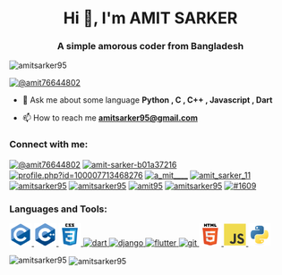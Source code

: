 <h1 align="center">Hi 👋, I'm AMIT SARKER</h1>
<h3 align="center">A simple amorous coder from Bangladesh</h3>

<p align="left"> <img src="https://komarev.com/ghpvc/?username=amitsarker95&label=Profile%20views&color=0e75b6&style=flat" alt="amitsarker95" /> </p>

<p align="left"> <a href="https://twitter.com/@amit76644802" target="blank"><img src="https://img.shields.io/twitter/follow/@amit76644802?logo=twitter&style=for-the-badge" alt="@amit76644802" /></a> </p>

- 💬 Ask me about some language **Python , C , C++ , Javascript , Dart**

- 📫 How to reach me **amitsarker95@gmail.com**

<h3 align="left">Connect with me:</h3>
<p align="left">
<a href="https://twitter.com/@amit76644802" target="blank"><img align="center" src="https://raw.githubusercontent.com/rahuldkjain/github-profile-readme-generator/master/src/images/icons/Social/twitter.svg" alt="@amit76644802" height="30" width="40" /></a>
<a href="https://linkedin.com/in/amit-sarker-b01a37216" target="blank"><img align="center" src="https://raw.githubusercontent.com/rahuldkjain/github-profile-readme-generator/master/src/images/icons/Social/linked-in-alt.svg" alt="amit-sarker-b01a37216" height="30" width="40" /></a>
<a href="https://fb.com/profile.php?id=100007713468276" target="blank"><img align="center" src="https://raw.githubusercontent.com/rahuldkjain/github-profile-readme-generator/master/src/images/icons/Social/facebook.svg" alt="profile.php?id=100007713468276" height="30" width="40" /></a>
<a href="https://instagram.com/a_mit____" target="blank"><img align="center" src="https://raw.githubusercontent.com/rahuldkjain/github-profile-readme-generator/master/src/images/icons/Social/instagram.svg" alt="a_mit____" height="30" width="40" /></a>
<a href="https://dribbble.com/amit_sarker_11" target="blank"><img align="center" src="https://raw.githubusercontent.com/rahuldkjain/github-profile-readme-generator/master/src/images/icons/Social/dribbble.svg" alt="amit_sarker_11" height="30" width="40" /></a>
<a href="https://www.codechef.com/users/amitsarker95" target="blank"><img align="center" src="https://cdn.jsdelivr.net/npm/simple-icons@3.1.0/icons/codechef.svg" alt="amitsarker95" height="30" width="40" /></a>
<a href="https://www.hackerrank.com/amitsarker95" target="blank"><img align="center" src="https://raw.githubusercontent.com/rahuldkjain/github-profile-readme-generator/master/src/images/icons/Social/hackerrank.svg" alt="amitsarker95" height="30" width="40" /></a>
<a href="https://codeforces.com/profile/amit95" target="blank"><img align="center" src="https://raw.githubusercontent.com/rahuldkjain/github-profile-readme-generator/master/src/images/icons/Social/codeforces.svg" alt="amit95" height="30" width="40" /></a>
<a href="https://www.leetcode.com/amitsarker95" target="blank"><img align="center" src="https://raw.githubusercontent.com/rahuldkjain/github-profile-readme-generator/master/src/images/icons/Social/leet-code.svg" alt="amitsarker95" height="30" width="40" /></a>
<a href="https://discord.gg/#1609" target="blank"><img align="center" src="https://raw.githubusercontent.com/rahuldkjain/github-profile-readme-generator/master/src/images/icons/Social/discord.svg" alt="#1609" height="30" width="40" /></a>
</p>

<h3 align="left">Languages and Tools:</h3>
<p align="left"> <a href="https://www.cprogramming.com/" target="_blank" rel="noreferrer"> <img src="https://raw.githubusercontent.com/devicons/devicon/master/icons/c/c-original.svg" alt="c" width="40" height="40"/> </a> <a href="https://www.w3schools.com/cpp/" target="_blank" rel="noreferrer"> <img src="https://raw.githubusercontent.com/devicons/devicon/master/icons/cplusplus/cplusplus-original.svg" alt="cplusplus" width="40" height="40"/> </a> <a href="https://www.w3schools.com/css/" target="_blank" rel="noreferrer"> <img src="https://raw.githubusercontent.com/devicons/devicon/master/icons/css3/css3-original-wordmark.svg" alt="css3" width="40" height="40"/> </a> <a href="https://dart.dev" target="_blank" rel="noreferrer"> <img src="https://www.vectorlogo.zone/logos/dartlang/dartlang-icon.svg" alt="dart" width="40" height="40"/> </a> <a href="https://www.djangoproject.com/" target="_blank" rel="noreferrer"> <img src="https://cdn.worldvectorlogo.com/logos/django.svg" alt="django" width="40" height="40"/> </a> <a href="https://flutter.dev" target="_blank" rel="noreferrer"> <img src="https://www.vectorlogo.zone/logos/flutterio/flutterio-icon.svg" alt="flutter" width="40" height="40"/> </a> <a href="https://git-scm.com/" target="_blank" rel="noreferrer"> <img src="https://www.vectorlogo.zone/logos/git-scm/git-scm-icon.svg" alt="git" width="40" height="40"/> </a> <a href="https://www.w3.org/html/" target="_blank" rel="noreferrer"> <img src="https://raw.githubusercontent.com/devicons/devicon/master/icons/html5/html5-original-wordmark.svg" alt="html5" width="40" height="40"/> </a> <a href="https://developer.mozilla.org/en-US/docs/Web/JavaScript" target="_blank" rel="noreferrer"> <img src="https://raw.githubusercontent.com/devicons/devicon/master/icons/javascript/javascript-original.svg" alt="javascript" width="40" height="40"/> </a> <a href="https://www.python.org" target="_blank" rel="noreferrer"> <img src="https://raw.githubusercontent.com/devicons/devicon/master/icons/python/python-original.svg" alt="python" width="40" height="40"/> </a> </p>

<p><img align="left" src="https://github-readme-stats.vercel.app/api/top-langs?username=amitsarker95&show_icons=true&locale=en&layout=compact" alt="amitsarker95" /></p>

<p>&nbsp;<img align="center" src="https://github-readme-stats.vercel.app/api?username=amitsarker95&show_icons=true&locale=en" alt="amitsarker95" /></p>

